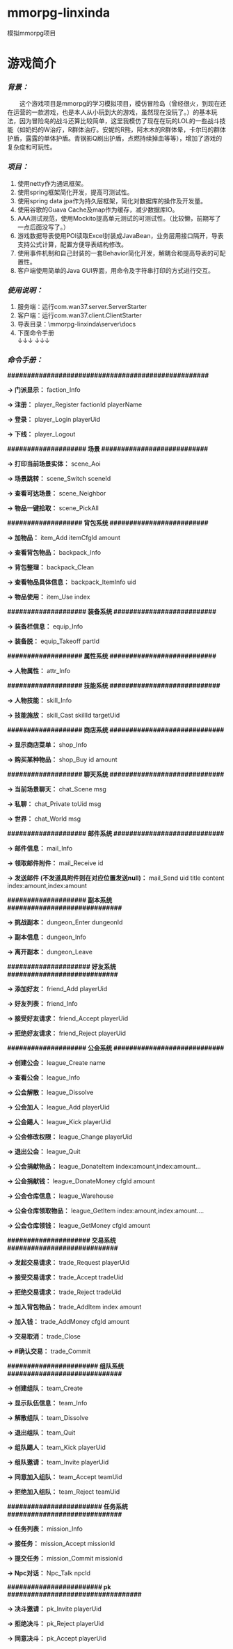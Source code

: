 ﻿# mmorpg-linxinda
模拟mmorpg项目

# 游戏简介
###  *背景：*
&ensp;&ensp;&ensp;&ensp;这个游戏项目是mmorpg的学习模拟项目，模仿冒险岛（曾经很火，到现在还在运营的一款游戏，也是本人从小玩到大的游戏，虽然现在没玩了。）的基本玩法，因为冒险岛的战斗还算比较简单，这里我模仿了现在在玩的LOL的一些战斗技能（如奶妈的W治疗，R群体治疗。安妮的R熊，阿木木的R群体晕，卡尔玛的群体护盾，露露的单体护盾。青钢影Q刷出护盾，点燃持续掉血等等），增加了游戏的复杂度和可玩性。

### *项目：*
1. 使用netty作为通讯框架。
2. 使用spring框架简化开发，提高可测试性。
3. 使用spring data jpa作为持久层框架，简化对数据库的操作及开发量。
4. 使用谷歌的Guava Cache及map作为缓存，减少数据库IO。
5. AAA测试规范，使用Mockito提高单元测试的可测试性。（比较懒，前期写了一点后面没写了。）
6. 游戏数据导表使用POI读取Excel封装成JavaBean，业务层用接口隔开，导表支持公式计算，配置方便导表结构修改。
7. 使用事件机制和自己封装的一套Behavior简化开发，解耦合和提高导表的可配置性。
8. 客户端使用简单的Java GUI界面，用命令及字符串打印的方式进行交互。

### *使用说明：*
1. 服务端：运行com.wan37.server.ServerStarter
2. 客户端：运行com.wan37.client.ClientStarter
3. 导表目录：\mmorpg-linxinda\server\docs
4. 下面命令手册<br/>
    ↓↓↓    ↓↓↓
### *命令手册：*
**###################################################**

**-> 门派显示：** faction_Info

**-> 注册：** player_Register factionId playerName

**-> 登录：** player_Login playerUid

**-> 下线：** player_Logout

**####################  场景  ###########################**

**-> 打印当前场景实体：** scene_Aoi

**-> 场景跳转：** scene_Switch sceneId

**-> 查看可达场景：** scene_Neighbor

**-> 物品一键拾取：** scene_PickAll

**################### 背包系统 #########################**

**-> 加物品：** item_Add itemCfgId amount

**-> 查看背包物品：** backpack_Info

**-> 背包整理：** backpack_Clean

**-> 查看物品具体信息：** backpack_ItemInfo uid

**-> 物品使用：** item_Use index

**#################### 装备系统 ##########################**

**-> 装备栏信息：** equip_Info

**-> 装备脱：** equip_Takeoff partId

**################### 属性系统  ###########################**

**-> 人物属性：** attr_Info

**################### 技能系统  ############################**

**-> 人物技能：** skill_Info

**-> 技能施放：** skill_Cast skillId targetUid

**################### 商店系统 #############################**

**-> 显示商店菜单：** shop_Info

**-> 购买某种物品：** shop_Buy id amount  

**################### 聊天系统 #############################**

**-> 当前场景聊天：** chat_Scene msg

**-> 私聊：** chat_Private toUid msg

**-> 世界：** chat_World msg

**#################### 邮件系统 ############################**

**-> 邮件信息：** mail_Info

**-> 领取邮件附件：** mail_Receive id

**-> 发送邮件 (不发道具附件则在对应位置发送null)：** mail_Send uid title content index:amount,index:amount

**#################### 副本系统 #############################**

**-> 挑战副本：** dungeon_Enter dungeonId

**-> 副本信息：** dungeon_Info

**-> 离开副本：** dungeon_Leave

**##################### 好友系统 ############################**

**-> 添加好友：** friend_Add playerUid

**-> 好友列表：** friend_Info

**-> 接受好友请求：** friend_Accept playerUid

**-> 拒绝好友请求：** friend_Reject playerUid

**#################### 公会系统 ############################**

**-> 创建公会：** league_Create name

**-> 查看公会：** league_Info 

**-> 公会解散：** league_Dissolve

**-> 公会加人：** league_Add playerUid

**-> 公会踢人：** league_Kick playerUid

**-> 公会修改权限：** league_Change playerUid

**-> 退出公会：** league_Quit

**-> 公会捐献物品：** league_DonateItem index:amount,index:amount...

**-> 公会捐献钱：** league_DonateMoney cfgId amount

**-> 公会仓库信息：** league_Warehouse

**-> 公会仓库领取物品：** league_GetItem index:amount,index:amount....

**-> 公会仓库领钱：** league_GetMoney cfgId amount

**##################### 交易系统 ############################**

**-> 发起交易请求：** trade_Request playerUid

**-> 接受交易请求：** trade_Accept tradeUid

**-> 拒绝交易请求：** trade_Reject tradeUid

**-> 加入背包物品：** trade_AddItem  index amount

**-> 加入钱：** trade_AddMoney cfgId amount

**-> 交易取消：** trade_Close 

**-> #确认交易：** trade_Commit 

**####################### 组队系统 #############################**

**-> 创建组队：** team_Create 

**-> 显示队伍信息：** team_Info

**-> 解散组队：** team_Dissolve

**-> 退出组队：** team_Quit

**-> 组队踢人：** team_Kick playerUid

**-> 组队邀请：** team_Invite playerUid

**-> 同意加入组队：** team_Accept teamUid

**-> 拒绝加入组队：** team_Reject teamUid

**######################## 任务系统 #############################**

**-> 任务列表：** mission_Info 

**-> 接任务：** mission_Accept missionId

**-> 提交任务：** mission_Commit missionId

**-> Npc对话：** Npc_Talk npcId

**########################  pk  ##################################**

**-> 决斗邀请：** pk_Invite playerUid

**-> 拒绝决斗：** pk_Reject playerUid 

**-> 同意决斗：** pk_Accept playerUid


